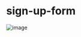 # sign-up-form

![image](https://user-images.githubusercontent.com/94721925/205682897-be2d4936-9888-41ea-8df9-a2160bb69382.png)
